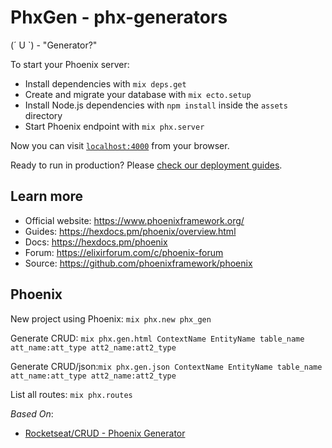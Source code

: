 # PhxGen  - phx-generators

(´ U `) - "Generator?"

To start your Phoenix server:

  * Install dependencies with `mix deps.get`
  * Create and migrate your database with `mix ecto.setup`
  * Install Node.js dependencies with `npm install` inside the `assets` directory
  * Start Phoenix endpoint with `mix phx.server`

Now you can visit [`localhost:4000`](http://localhost:4000) from your browser.

Ready to run in production? Please [check our deployment guides](https://hexdocs.pm/phoenix/deployment.html).

## Learn more

  * Official website: https://www.phoenixframework.org/
  * Guides: https://hexdocs.pm/phoenix/overview.html
  * Docs: https://hexdocs.pm/phoenix
  * Forum: https://elixirforum.com/c/phoenix-forum
  * Source: https://github.com/phoenixframework/phoenix

## Phoenix

New project using Phoenix: `mix phx.new phx_gen`

Generate CRUD: `mix phx.gen.html ContextName EntityName table_name att_name:att_type att2_name:att2_type`

Generate CRUD/json:`mix phx.gen.json ContextName EntityName table_name att_name:att_type att2_name:att2_type`

List all routes: `mix phx.routes`

*Based On*:

- [Rocketseat/CRUD - Phoenix Generator](https://youtu.be/JwOE5gLlwZc)
